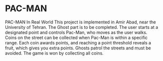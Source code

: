 # PAC-MAN
PAC-MAN In Real World 
This project is implemented in Amir Abad, near the University of Tehran.
The Ghost part is to be completed.
The user starts at a designated point and controls Pac-Man, who moves as the user walks. Coins on the street can be collected when Pac-Man is within a specific range. Each coin awards points, and reaching a point threshold reveals a fruit, which gives you extra points. Ghosts patrol the streets and must be avoided. The game is won by collecting all coins.
